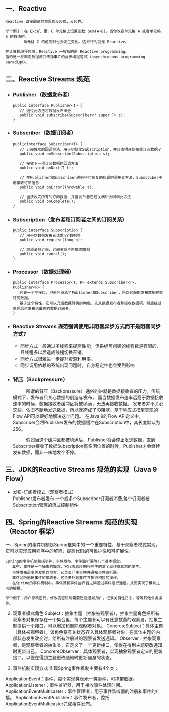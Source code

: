 ## 一、Reactive

    Reactive 直接翻译的意思式反应式，反应性。

    举个例子：在 Excel 里，C 单元格上设置函数 Sum(A+B)，当你改变单元格 A 或者单元格 B 的数值时，
            单元格 C 的值同时也会发生变化。这种行为就是 Reactive。

    在计算机编程领域，Reactive 一般指的是 Reactive programming。
    指的是一种面向数据流并传播事件的异步编程范式（asynchronous programming paradigm）。

## 二、Reactive Streams 规范

- ### Publisher（数据发布者）
  ```
  public interface Publisher<T> {    
	 // 通过此方法将数据发布出去
	 public void subscribe(Subscriber<? super T> s);
  }
  ```

- ### Subscriber（数据订阅者）
  ```
  publicinterface Subscriber<T> {
	 // 订阅成功的回调方法，用于初始化Subscription，并且表明开始接受订阅数据了
	 public void onSubscribe(Subscription s);
  
	 // 接收下一项订阅数据的回调方法
	 public void onNext(T t);
  
	 // 在Publisher和Subscriber遇到不可恢复的错误时调用此方法，Subscriber不再接收订阅信息
	 public void onError(Throwable t);
  
	 // 当接收完所有的订阅数据，并且发布者已经关闭后会回调此方法
	 public void onComplete();
  }
  ```

- ### Subscription（发布者和订阅者之间的订阅关系）
  ```
  public interface Subscription { 
	 // 用于向数据发布者请求n个数据项 
	 public void request(long n); 
   
	 // 取消消息订阅，订阅者将不再接收数据
	 public void cancel();
  }
  ```

- ### Processor（数据处理器）
     ```
     public interface Processor<T, R> extends Subscriber<T>, Publisher<R> {
        它是一个空接口，但是它继承了Publisher和Subscriber，所以它既能发布数据也能订阅数据。
        基于这个特性，它可以充当数据转换的角色，先从数据发布者那接收数据项，然后经过处理后再发布给最终的数据订阅者。
     }
     ```
- ### Reactive Streams 规范强调使用非阻塞异步方式而不是阻塞同步方式?
	- 同步方式一般通过多线程来提高性能，但系统可创建的线程数是有限的，且线程多以后造成线程切换开销。
	- 同步方式很难进一步提升资源利用率。
	- 同步调用依赖的系统出现问题时，自身稳定性也会受到影响

- ### 背压（Backpressure）
  &emsp;&emsp;&emsp;所谓的背压（Backpressure）通俗的讲就是数据接收者的压力，传统模式下，发布者只关心数据的创造与发布，
  而当数据发布速率远高于数据接收速率的时候，数据接收者缓冲区将被填满，无法再接收数据。
  发布者并不关心这些，依旧不断地发送数据，所以就造成了IO阻塞。基于响应式模型实现的Flow
  API可以很好地解决这个问题。
  在Java 9的Flow API定义中，Subscriber会将Publisher发布的数据缓冲在Subscription中，其长度默认为256。

  &emsp;&emsp;&emsp;假如当这个缓冲区都被填满后，Publisher将会停止发送数据，直到Subscriber接收了数据Subscription有空闲位置的时候，Publisher才会继续发布数据，而非一味地发个不停。

## 三、JDK的Reactive Streams 规范的实现（Java 9 Flow）

- 发布-订阅者模式（观察者模式）  
  Publisher发布者发布 一个或多个Subscriber订阅者消费,每个订阅者被Subscription管理的流式控制组件

## 四、Spring的Reactive Streams 规范的实现（Reactor 框架）

一、Spring的事件机制是Spring框架中的一个重要特性，基于观察者模式实现，它可以实现应用程序中的解耦，提高代码的可维护性和可扩展性。

    Spring的事件机制包括事件、事件发布、事件监听器等几个基本概念。
       其中，事件是一个抽象的概念，它代表着应用程序中的某个动作或状态的发生。
       事件发布是事件发生的地方，它负责产生事件并通知事件监听器。
       事件监听器是事件的接收者，它负责处理事件并执行相应的操作。
       在Spring的事件机制中，事件源和事件监听器之间通过事件进行通信，从而实现了模块之间的解耦。

    举个例子：用户修改密码，修改完密码后需要短信通知用户，记录关键性日志，等等其他业务操作。

2. 观察者模式角色
   Subject：抽象主题（抽象被观察者），抽象主题角色把所有观察者对象保存在一个集合里，每个主题都可以有任意数量的观察者，抽象主题提供一个接口，可以增加和删除观察者对象。
   ConcreteSubject：具体主题（具体被观察者），该角色将有关状态存入具体观察者对象，在具体主题的内部状态发生改变时，给所有注册过的观察者发送通知。
   Observer：抽象观察者，是观察者者的抽象类，它定义了一个更新接口，使得在得到主题更改通知时更新自己。
   ConcrereObserver：具体观察者，实现抽象观察者定义的更新接口，以便在得到主题更改通知时更新自身的状态。

3. 事件机制实现方式
   实现Spring事件机制主要有4个类：

ApplicationEvent：事件，每个实现类表示一类事件，可携带数据。
ApplicationListener：事件监听器，用于接收事件处理时间。
ApplicationEventMulticaster：事件管理者，用于事件监听器的注册和事件的广播。
ApplicationEventPublisher：事件发布者，委托ApplicationEventMulticaster完成事件发布。
